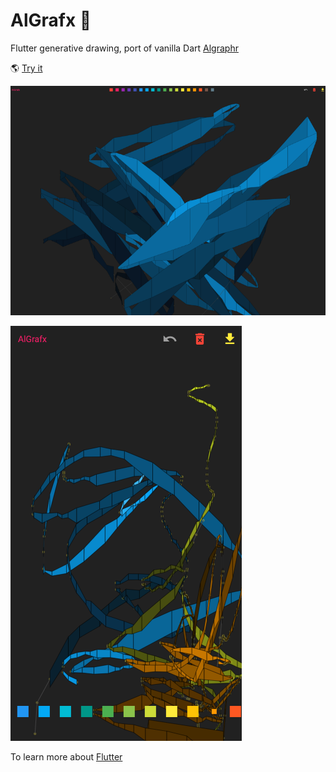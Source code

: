 # AlGrafx :art:

Flutter generative drawing, port of vanilla Dart [Algraphr](http://github.com/rxlabz/algraphr)

:earth_americas: [Try it](https://github.io/rxlabz/algrafx)

![screenshot 1](images/desktop.png)

![screenshot 2](images/mobile.png)

To learn more about [Flutter](http://flutter.dev)